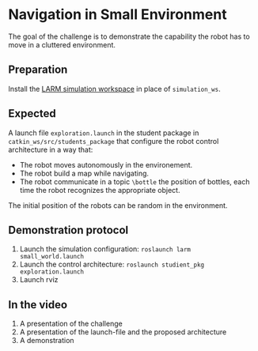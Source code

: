 # Navigation in Small Environment

The goal of the challenge is to demonstrate the capability the robot has to move in a cluttered environment.

## Preparation 

Install the [LARM simulation workspace]() in place of `simulation_ws`.

## Expected

A launch file `exploration.launch` in the student package in `catkin_ws/src/students_package` that configure the robot control architecture in a way that:

* The robot moves autonomously in the environement.
* The robot build a map while navigating.
* The robot communicate in a topic `\bottle` the position of bottles, each time the robot recognizes the appropriate object.

The initial position of the robots can be random in the environment.

## Demonstration protocol

1. Launch the simulation configuration: `roslaunch larm small_world.launch`
2. Launch the control architecture: `roslaunch studient_pkg exploration.launch`
3. Launch rviz

## In the video

1. A presentation of the challenge
2. A presentation of the launch-file and the proposed architecture
3. A demonstration
